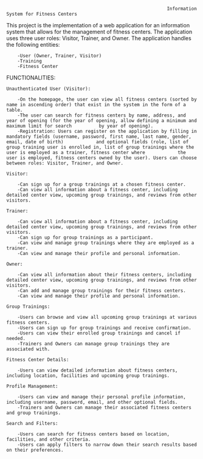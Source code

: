                                                                Information System for Fitness Centers
                                                         
This project is the implementation of a web application for an information system that allows for the management of fitness centers. The application uses three user roles: Visitor, Trainer, and Owner. The application handles the following entities:

        -User (Owner, Trainer, Visitor)
        -Training
        -Fitness Center

FUNCTIONALITIES:

    Unauthenticated User (Visitor):

        -On the homepage, the user can view all fitness centers (sorted by name in ascending order) that exist in the system in the form of a table.
        -The user can search for fitness centers by name, address, and year of opening (for the year of opening, allow defining a minimum and maximum limit for search          by year of opening).
        -Registration: Users can register on the application by filling in mandatory fields (username, password, first name, last name, gender, email, date of birth)            and optional fields (role, list of group training user is enrolled in, list of group trainings where the user is employed as a trainer, fitness center where            the user is employed, fitness centers owned by the user). Users can choose between roles: Visitor, Trainer, and Owner.

    Visitor:

        -Can sign up for a group trainings at a chosen fitness center.
        -Can view all information about a fitness center, including detailed center view, upcoming group trainings, and reviews from other visitors.

    Trainer:

        -Can view all information about a fitness center, including detailed center view, upcoming group trainings, and reviews from other visitors.
        -Can sign up for group trainings as a participant.
        -Can view and manage group trainings where they are employed as a trainer.
        -Can view and manage their profile and personal information.

    Owner:

        -Can view all information about their fitness centers, including detailed center view, upcoming group trainings, and reviews from other visitors.
        -Can add and manage group trainings for their fitness centers.
        -Can view and manage their profile and personal information.
    
    Group Trainings:

        -Users can browse and view all upcoming group trainings at various fitness centers.
        -Users can sign up for group trainings and receive confirmation.
        -Users can view their enrolled group trainings and cancel if needed.
        -Trainers and Owners can manage group trainings they are associated with.
    
    Fitness Center Details:

        -Users can view detailed information about fitness centers, including location, facilities and upcoming group trainings.
      
    Profile Management:

        -Users can view and manage their personal profile information, including username, password, email, and other optional fields.
        -Trainers and Owners can manage their associated fitness centers and group trainings.
    
    Search and Filters:

        -Users can search for fitness centers based on location, facilities, and other criteria.
        -Users can apply filters to narrow down their search results based on their preferences.
